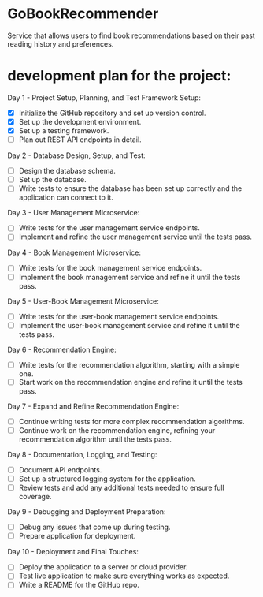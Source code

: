 # GoBookRecommender
Service that allows users to find book recommendations based on their past reading history and preferences.

# development plan for the project:

Day 1 - Project Setup, Planning, and Test Framework Setup:

- [x] Initialize the GitHub repository and set up version control.
- [x] Set up the development environment.
- [x] Set up a testing framework.
- [ ] Plan out REST API endpoints in detail.

Day 2 - Database Design, Setup, and Test:

- [ ] Design the database schema.
- [ ] Set up the database.
- [ ] Write tests to ensure the database has been set up correctly and the application can connect to it.

Day 3 - User Management Microservice:

- [ ] Write tests for the user management service endpoints.
- [ ] Implement and refine the user management service until the tests pass.

Day 4 - Book Management Microservice:

- [ ] Write tests for the book management service endpoints.
- [ ] Implement the book management service and refine it until the tests pass.

Day 5 - User-Book Management Microservice:

- [ ] Write tests for the user-book management service endpoints.
- [ ] Implement the user-book management service and refine it until the tests pass.

Day 6 - Recommendation Engine:

- [ ] Write tests for the recommendation algorithm, starting with a simple one.
- [ ] Start work on the recommendation engine and refine it until the tests pass.

Day 7 - Expand and Refine Recommendation Engine:

- [ ] Continue writing tests for more complex recommendation algorithms.
- [ ] Continue work on the recommendation engine, refining your recommendation algorithm until the tests pass.

Day 8 - Documentation, Logging, and Testing:

- [ ] Document API endpoints.
- [ ] Set up a structured logging system for the application.
- [ ] Review tests and add any additional tests needed to ensure full coverage.

Day 9 - Debugging and Deployment Preparation:

- [ ] Debug any issues that come up during testing.
- [ ] Prepare application for deployment.

Day 10 - Deployment and Final Touches:

- [ ] Deploy the application to a server or cloud provider.
- [ ] Test live application to make sure everything works as expected.
- [ ] Write a README for the GitHub repo.